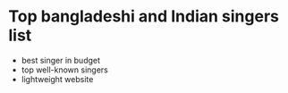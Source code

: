 # Top bangladeshi and Indian singers list
 
 
 <ul>
            <li>best singer in budget</li>
            <li>top well-known singers</li>
            <li>lightweight website</li>
        </ul>
